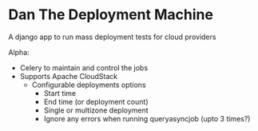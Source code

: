 # Dan The Deployment Machine
A django app to run mass deployment tests for cloud providers

Alpha: 
  * Celery to maintain and control the jobs
  * Supports Apache CloudStack
    * Configurable deployments options
      * Start time
      * End time (or deployment count)
      * Single or multizone deployment
      * Ignore any errors when running queryasyncjob (upto 3 times?)